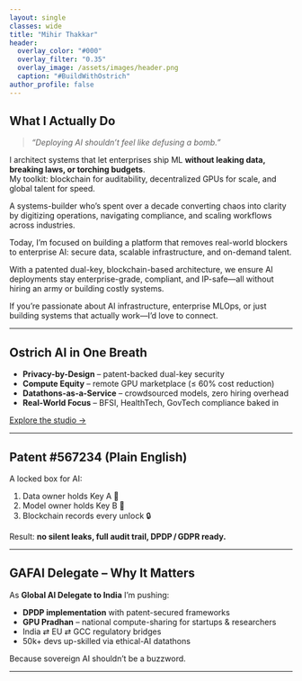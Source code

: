```yaml
---
layout: single
classes: wide
title: "Mihir Thakkar"
header:
  overlay_color: "#000"
  overlay_filter: "0.35"
  overlay_image: /assets/images/header.png
  caption: "#BuildWithOstrich"
author_profile: false
---
```


## What I Actually Do

> _“Deploying AI shouldn’t feel like defusing a bomb.”_

I architect systems that let enterprises ship ML **without leaking data, breaking laws, or torching budgets**.  
My toolkit: blockchain for auditability, decentralized GPUs for scale, and global talent for speed.

A systems-builder who’s spent over a decade converting chaos into clarity by digitizing operations, navigating compliance, and scaling workflows across industries.

Today, I’m focused on building a platform that removes real-world blockers to enterprise AI: secure data, scalable infrastructure, and on-demand talent.

With a patented dual-key, blockchain-based architecture, we ensure AI deployments stay enterprise-grade, compliant, and IP-safe—all without hiring an army or building costly systems.

If you’re passionate about AI infrastructure, enterprise MLOps, or just building systems that actually work—I’d love to connect.

---

## Ostrich AI in One Breath

* **Privacy-by-Design** – patent-backed dual-key security  
* **Compute Equity** – remote GPU marketplace (≤ 60% cost reduction)  
* **Datathons-as-a-Service** – crowdsourced models, zero hiring overhead  
* **Real-World Focus** – BFSI, HealthTech, GovTech compliance baked in

[Explore the studio →](https://ostrich-ai.com)

---

## Patent #567234 (Plain English)

A locked box for AI:

1. Data owner holds Key A 🔑  
2. Model owner holds Key B 🔑  
3. Blockchain records every unlock 🔒  

Result: **no silent leaks, full audit trail, DPDP / GDPR ready.**

---

## GAFAI Delegate – Why It Matters

As **Global AI Delegate to India** I’m pushing:

* **DPDP implementation** with patent-secured frameworks  
* **GPU Pradhan** – national compute-sharing for startups & researchers  
* India ⇄ EU ⇄ GCC regulatory bridges  
* 50k+ devs up-skilled via ethical-AI datathons  

Because sovereign AI shouldn’t be a buzzword.

---

<!--
(TL;DR or quick facts can be added just below the header with a custom include or in the subtitle/title.)
-->
